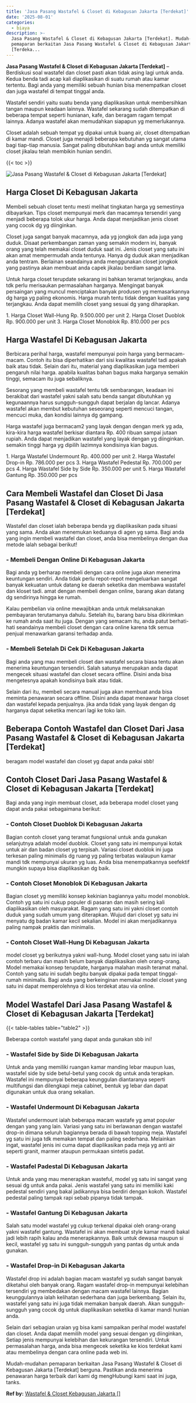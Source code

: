 ```yaml
---
title: 'Jasa Pasang Wastafel & Closet di Kebagusan Jakarta [Terdekat]'
date: '2025-08-01'
categories:
  - biaya
description: >-
  Jasa Pasang Wastafel & Closet di Kebagusan Jakarta [Terdekat]. Mudah-mudahan
  pemaparan berkaitan Jasa Pasang Wastafel & Closet di Kebagusan Jakarta
  [Terdeka...
---
```


**Jasa Pasang Wastafel & Closet di Kebagusan Jakarta \[Terdekat\]** – Berdiskusi soal wastafel dan closet pasti akan tidak asing lagi untuk anda. Kedua benda tadi acap kali diaplikasikan di suatu rumah atau kamar tertentu. Bagi anda yang memiliki sebuah hunian bisa menempatkan closet dan juga wastafel di tempat tinggal anda.

Wastafel sendiri yaitu suatu benda yang diaplikasikan untuk membersihkan tangan maupun keadaan lainnya. Wastafel sekarang sudah ditempatkan di beberapa tempat seperti hunianan, kafe, dan beragam ragam tempat lainnya. Adanya wastafel akan memudahkan siapapun yg memerlukannya.

Closet adalah sebuah tempat yg dipakai untuk buang air, closet ditempatkan di kamar mandi. Closet juga menajdi beberapa kebutuhan yg sangat utama bagi tiap-tiap manusia. Sangat paling dibutuhkan bagi anda untuk memiliki closet jikalau telah membikin hunian sendiri.

{{< toc >}}

![Jasa Pasang Wastafel & Closet di Kebagusan Jakarta [Terdekat]](/images/wastafel-closet-murah48.png)

## Harga Closet Di Kebagusan Jakarta

Membeli sebuah closet tentu mesti melihat tingkatan harga yg semestinya dibayarkan. Tips closet mempunyai merk dan macamnya tersendiri yang menjadi beberapa tolok ukur harga. Anda dapat menjadikan jenis closet yang cocok dg yg diinginkan.

Closet juga sangat banyak macamnya, ada yg jongkok dan ada juga yang duduk. Disaat perkembangan zaman yang semakin modern ini, banyak orang yang telah memakai closet duduk saat ini. Jenis closet yang satu ini akan amat mempermudah anda tentunya. Hanya dg duduk akan menjadikan anda tentram. Berlainan seandainya anda menggunakan closet jongkok yang pastinya akan membuat anda capek jikalau berdiam sangat lama.

Untuk harga closet terupdate sekarang ini bahkan teramat terjangkau, anda tdk perlu merisaukan permasalahan harganya. Mengingat banyak persaingan yang muncul menciptakan banyak produsen yg memasarkannya dg harga yg paling ekonomis. Harga murah tentu tidak dengan kualitas yang terjangkau. Anda dapat memilih closet yang sesuai dg yang diharapkan.

1\. Harga Closet Wall-Hung Rp. 9.500.000 per unit 2. Harga Closet Duoblok Rp. 900.000 per unit 3. Harga Closet Monoblok Rp. 810.000 per pcs

## Harga Wastafel Di Kebagusan Jakarta

Berbicara perihal harga, wastafel mempunyai poin harga yang bermacam-macam. Contoh itu bisa diperhatikan dari sisi kwalitas wastafel tadi apakah baik atau tidak. Selain dari itu, material yang diaplikasikan juga memberi pengaruh nilai harga. apabila kualitas bahan bagus maka harganya semakin tinggi, semacam itu juga sebaliknya.

Sesorang yang membeli wastafel tentu tdk sembarangan, keadaan ini berakibat dari wastafel yakni salah satu benda sangat dibutuhkan yg kegunaannya harus sungguh-sungguh dapat berjalan dg lancar. Adanya wastafel akan membut kebutuhan seseorang seperti mencuci tangan, mencuci muka, dan kondisi lainnya dg gampang.

Harga wastafel juga bermacam2 yang layak dengan dengan merk yg ada, kira-kira harga wastafel berkisar diantara Rp. 400 ribuan sampai jutaan rupiah. Anda dapat menjadikan wastafel yang layak dengan yg diinginkan. semakin tinggi harga yg dipilih lazimnya kondisinya kian bagus.

1\. Harga Wastafel Undermount Rp. 400.000 per unit 2. Harga Wastafel Drop-in Rp. 786.000 per pcs 3. Harga Wastafel Pedestal Rp. 700.000 per pcs 4. Harga Wastafel Side by Side Rp. 350.000 per unit 5. Harga Wastafel Gantung Rp. 350.000 per pcs

## Cara Membeli Wastafel dan Closet Di Jasa Pasang Wastafel & Closet di Kebagusan Jakarta \[Terdekat\]

Wastafel dan closet ialah beberapa benda yg diaplikasikan pada situasi yang sama. Anda akan menemukan keduanya di agen yg sama. Bagi anda yang ingin membeli wastafel dan closet, anda bisa membelinya dengan dua metode ialah sebagai berikut!

### \- Membeli Dengan Online Di Kebagusan Jakarta

Bagi anda yg berharap membeli dengan cara online juga akan menerima keuntungan sendiri. Anda tidak perlu repot-repot mengeluarkan sangat banyak kekuatan untuk datang ke daerah seketika dan membawa wastafel dan kloset tadi. amat dengan membeli dengan online, barang akan datang dg sendirinya hingga ke rumah.

Kalau pembelian via online mewajibkan anda untuk melaksanakan pembayaran terutamanya dahulu. Setelah itu, barang baru bisa dikirimkan ke rumah anda saat itu juga. Dengan yang semacam itu, anda patut berhati-hati seandainya membeli closet dengan cara online karena tdk semua penjual menawarkan garansi terhadap anda.

### \- Membeli Setelah Di Cek Di Kebagusan Jakarta

Bagi anda yang mau membeli closet dan wastafel secara biasa tentu akan menerima keuntungan tersendiri. Salah satunya merupakan anda dapat mengecek situasi wastafel dan closet secara offline. Disini anda bisa mengetesnya apakah kondisinya baik atau tidak.

Selain dari itu, membeli secara manual juga akan membuat anda bisa meminta penawaran secara offline. Disini anda dapat menawar harga closet dan wastafel kepada penjualnya. jika anda tidak yang layak dengan dg harganya dapat seketika mencari lagi ke toko lain.

## Beberapa Contoh Wastafel dan Closet Dari Jasa Pasang Wastafel & Closet di Kebagusan Jakarta \[Terdekat\]

beragam model wastafel dan closet yg dapat anda pakai sbb!

## Contoh Closet Dari Jasa Pasang Wastafel & Closet di Kebagusan Jakarta \[Terdekat\]

Bagi anda yang ingin membuat closet, ada beberapa model closet yang dapat anda pakai sebagaimana berikut:

### \- Contoh Closet Duoblok Di Kebagusan Jakarta

Bagian contoh closet yang teramat fungsional untuk anda gunakan selanjutnya adalah model duoblok. Closet yang satu ini mempunyai kotak untuk air dan badan closet yg terpisah. Variasi closet duoblok ini juga terkesan paling minimalis dg ruang yg paling terbatas walaupun kamar mandi tdk mempunyai ukuran yg luas. Anda bisa menempatkannya seefektif mungkin supaya bisa diaplikasikan dg baik.

### \- Contoh Closet Monoblok Di Kebagusan Jakarta

Bagian closet yg memiliki konsep kekinian bagiannya yaitu model monoblok. Contoh yg satu ini cukup populer di pasaran dan masih sering kali diaplikasikan oleh masyarakat. Ragam yang satu ini yakni closet contoh duduk yang sudah umum yang diterapkan. Wujud dari closet yg satu ini menyatu dg badan kamar kecil sekalian. Model ini akan menjadikannya paling nampak praktis dan minimalis.

### \- Contoh Closet Wall-Hung Di Kebagusan Jakarta

model closet yg berikutnya yakni wall-hung. Model closet yang satu ini ialah contoh terbaru dan masih belum banyak diaplikasikan oleh orang-orang. Model memakai konsep terupdate, harganya malahan masih teramat mahal. Contoh yang satu ini sudah begitu banyak dipakai pada tempat tinggal-rumah minimalis. Bagi anda yang berkeinginan memakai model closet yang satu ini dapat memperolehnya di kios terdekat atau via online.

## Model Wastafel Dari Jasa Pasang Wastafel & Closet di Kebagusan Jakarta \[Terdekat\]

{{< table-tables table="table2" >}}

Beberapa contoh wastafel yang dapat anda gunakan sbb ini!

### \- Wastafel Side by Side Di Kebagusan Jakarta

Untuk anda yang memiliki ruangan kamar manding lebar maupun luas, wastafel side by side betul-betul yang cocok dg untuk anda terapkan. Wastafel ini mempunyai beberapa keunggulan diantaranya seperti multifungsi dan dilengkapi meja cabinet, bentuk yg lebar dan dapat digunakan untuk dua orang sekalian.

### \- Wastafel Undermount Di Kebagusan Jakarta

Wastafel undermount ialah beberapa macam wastafe yg amat populer dengan yang yang lain. Variasi yang satu ini berlawanan dengan wastafel drop-in dimana seluruh bagiannya berada di bawah topping meja. Wastafel yg satu ini juga tdk memakan tempat dan paling sederhana. Melainkan ingat, wastafel jenis ini cuma dapat diaplikasikan pada meja yg anti air seperti granit, marmer ataupun permukaan sintetis padat.

### \- Wastafel Padestal Di Kebagusan Jakarta

Untuk anda yang mau menerapkan wasteful, model yg satu ini sangat yang sesuai dg untuk anda pakai. Jenis wastafel yang satu ini memiliki kaki pedestal sendiri yang bakal jadikannya bisa berdiri dengan kokoh. Wastafel pedestal paling tampak rapi sebab pipanya tidak tampak.

### \- Wastafel Gantung Di Kebagusan Jakarta

Salah satu model wastafel yg cukup terkenal dipakai oleh orang-orang yakni wastafel gantung. Wastafel ini akan membuat style kamar mandi bakal jadi lebih rapih kalau anda menerapkannya. Baik untuk dewasa maupun si kecil, wastafel yg satu ini sungguh-sungguh yang pantas dg untuk anda gunakan.

### \- Wastafel Drop-in Di Kebagusan Jakarta

Wastafel drop ini adalah bagian macam wastafel yg sudah sangat banyak diketahui oleh banyak orang. Ragam wastafel drop-in mempunyai kelebihan tersendiri yg membedakan dengan macam wastafel lainnya. Bagian keunggulannya ialah kelihatan sederhana dan juga berkembang. Selain itu, wastafel yang satu ini juga tidak memakan banyak daerah. Akan sungguh-sungguh yang cocok dg untuk diaplikasikan seketika di kamar mandi hunian anda.

Selain dari sebagian uraian yg bisa kami sampaikan perihal model wastafel dan closet. Anda dapat memilih model yang sesuai dengan yg diinginkan, Setiap jenis mempunyai kelebihan dan kekurangan tersendiri. Untuk permasalahan harga, anda bisa mengecek seketika ke kios terdekat kami atau membelinya dengan cara online pada web ini.

Mudah-mudahan pemaparan berkaitan Jasa Pasang Wastafel & Closet di Kebagusan Jakarta \[Terdekat\] berguna. Pastikan anda menerima penawaran harga terbaik dari kami dg mengHubungi kami saat ini juga, tanks.

**Ref by:** [Wastafel & Closet Kebagusan Jakarta []](https://id.wikipedia.org/wiki/Wastafel)

